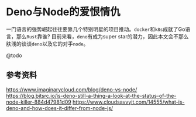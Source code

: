 # Deno与Node的爱恨情仇
一门语言的强势崛起往往要靠几个特别明星的项目推动。`docker`和`k8s`成就了Go语言，那么`Rust`靠谁? 目前来看，`deno`有成为super star的潜力，因此本文会不那么肤浅的谈谈`deno`以及它的对手`node`。



@todo


## 参考资料
https://www.imaginarycloud.com/blog/deno-vs-node/
https://blog.bitsrc.io/is-deno-still-a-thing-a-look-at-the-status-of-the-node-killer-884d47981d09
https://www.cloudsavvyit.com/14555/what-is-deno-and-how-does-it-differ-from-node-js/
